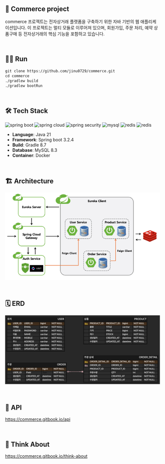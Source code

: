 ## 🛒 Commerce project

commerce 프로젝트는 전자상거래 플랫폼을 구축하기 위한 자바 기반의 웹 애플리케이션입니다. 이 프로젝트는 멀티 모듈로 이루어져 있으며, 회원가입, 주문 처리, 예약 상품구매 등 전자상거래의 핵심 기능을 포함하고
있습니다.

<br>

## 🏃‍♂ Run

```shell
git clone https://github.com/jinu0729/commerce.git
cd commerce
./gradlew build
./gradlew bootRun
```

<br>

## 🛠️ Tech Stack

![spring boot](https://img.shields.io/badge/-Spring%20Boot-6DB33F?style=for-the-badge&logo=springboot&logoColor=white)
![spring cloud](https://img.shields.io/badge/-Spring%20Cloud-6DB33F?style=for-the-badge&logo=icloud&logoColor=white)
![spring security](https://img.shields.io/badge/-Spring%20Security-6DB33F?style=for-the-badge&logo=springsecurity&logoColor=white)
![mysql](https://img.shields.io/badge/-MySQL-4479A1?style=for-the-badge&logo=mysql&logoColor=white)
![redis](https://img.shields.io/badge/-Redis-DC382D?style=for-the-badge&logo=redis&logoColor=white)
![redis](https://img.shields.io/badge/-Docker-2496ED?style=for-the-badge&logo=docker&logoColor=white)

- **Language**: Java 21
- **Framework**: Spring boot 3.2.4
- **Build**: Gradle 8.7
- **Database**: MySQL 8.3
- **Container**: Docker

<br>

## 🏗 Architecture

![Architecture](img_2.png)

<br>

## 🗓️ ERD

![ERD](img.png)

<br>

## 📑 API

https://commerce.gitbook.io/api

<br>

## 🤔 Think About

https://commerce.gitbook.io/think-about